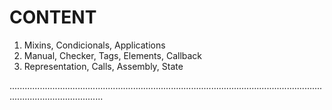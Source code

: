 # CONTENT

1. Mixins, Condicionals, Applications 
2. Manual, Checker, Tags, Elements, Callback 
3. Representation, Calls, Assembly, State


.................................................................................................................................................................
